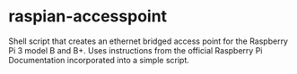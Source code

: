 # raspian-accesspoint
Shell script that creates an ethernet bridged access point for the Raspberry Pi 3 model B and B+. Uses instructions from the official Raspberry Pi Documentation incorporated into a simple script.
